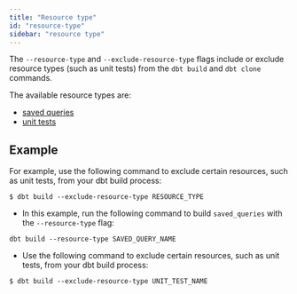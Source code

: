 ```yaml
---
title: "Resource type"
id: "resource-type"
sidebar: "resource type"
---
```


The `--resource-type` and `--exclude-resource-type` flags include or exclude resource types (such as unit tests) from the `dbt build` and `dbt clone` commands.

The available resource types are:

<VersionBlock lastVersion="1.7">

</VersionBlock>


<VersionBlock firsttVersion="1.8">

- [saved queries](/docs/build/saved-queries)  
- [unit tests](/docs/build/unit-tests)

</VersionBlock>

## Example

<VersionBlock lastVersion="1.7">

For example, use the following command to exclude certain resources, such as unit tests, from your dbt build process: 

<File name='Usage'>

```text
$ dbt build --exclude-resource-type RESOURCE_TYPE
```

</File>

</VersionBlock>

<VersionBlock firsttVersion="1.8">

- In this example, run the following command to build `saved_queries` with the `--resource-type` flag:

  <File name='Usage'>

```text
dbt build --resource-type SAVED_QUERY_NAME
```

</File>


- Use the following command to exclude certain resources, such as unit tests, from your dbt build process: 

<File name='Usage'>

```text
$ dbt build --exclude-resource-type UNIT_TEST_NAME
```

</File>

</VersionBlock>

